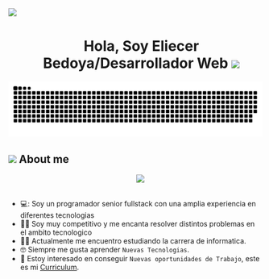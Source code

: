 
<!--horizontal divider(gradiant)-->
<img src="https://user-images.githubusercontent.com/73097560/115834477-dbab4500-a447-11eb-908a-139a6edaec5c.gif">

<!--h1 without bottom border-->
<div id="user-content-toc">
  <ul align="center">
<h1 align="center"><b>Hola, Soy Eliecer Bedoya/Desarrollador Web </b><img src="https://media.giphy.com/media/hvRJCLFzcasrR4ia7z/giphy.gif" width="35"></h1>
  </ul>
</div>


<!--- snake -->
<div align="center">
  <img  src="https://github.com/1999AZZAR/1999AZZAR/blob/readme/resources/img/grid-snake.svg"
       alt="snake" /></a>
</div>


## <picture><img src = "https://github.com/7oSkaaa/7oSkaaa/blob/main/Images/about_me.gif?raw=true" width = 50px></picture> About me

<picture> <img align="right" src="https://github.com/7oSkaaa/7oSkaaa/blob/main/Images/Right_Side.gif?raw=true" width = 250px></picture>

<br><br>

- 💻: Soy un programador senior fullstack con una amplia experiencia en diferentes tecnologias
- :technologist: Soy muy competitivo y me encanta resolver distintos problemas en el ambito tecnologico
- :student: Actualmente me encuentro estudiando la carrera de informatica.
- :nerd_face: Siempre me gusta aprender `Nuevas Tecnologias`.
- :thinking: Estoy interesado en conseguir `Nuevas oportunidades de Trabajo`, este es mi [Curriculum](https://drive.google.com/file/d/1xPZnQaE6PlXHN8ek9TN20qSshYcz6sEs/view).
<br>
